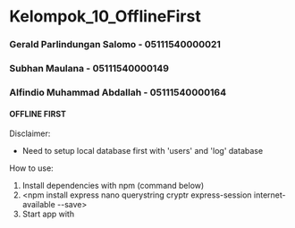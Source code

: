 # Kelompok_10_OfflineFirst

### Gerald Parlindungan Salomo - 05111540000021
### Subhan Maulana - 05111540000149
### Alfindio Muhammad Abdallah - 05111540000164

#### OFFLINE FIRST

Disclaimer:
- Need to setup local database first with 'users' and 'log' database

How to use:
1. Install dependencies with npm (command below)
2. <npm install express nano querystring cryptr express-session internet-available --save>
3. Start app with <node app.js>

